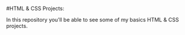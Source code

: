 #HTML & CSS Projects:

In this repository you'll be able to see some of my basics HTML & CSS projects. 
